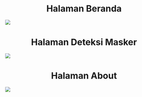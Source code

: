 <p align="center">
  <h1 align="center">Halaman Beranda</h1>
  <img src="https://github.com/Arief-netizen/Portofolio-Proyek-DataScience-ML-AI/assets/56224972/cccec0f1-5d22-458e-825a-63d67184453f">
  <h1 align="center">Halaman Deteksi Masker</h1>
  <img src="https://github.com/Arief-netizen/Portofolio-Proyek-DataScience-ML-AI/assets/56224972/6cb225c4-4a76-47e9-9805-97f9771d6494">
  <h1 align="center">Halaman About</h1>
  <img src="https://github.com/Arief-netizen/Portofolio-Proyek-DataScience-ML-AI/assets/56224972/97a9ef71-a303-4fd6-85db-89ca143c4a4a">
</p>
